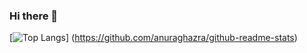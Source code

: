 ### Hi there 👋
[![Top Langs](https://github-readme-stats.vercel.app/api/top-langs/?username=aka3san&layout=compact)]
(https://github.com/anuraghazra/github-readme-stats)

<!--
**aka3san/aka3san** is a ✨ _special_ ✨ repository because its `README.md` (this file) appears on your GitHub profile.

Here are some ideas to get you started:

- 🔭 I’m currently working on ...
- 🌱 I’m currently learning ...
- 👯 I’m looking to collaborate on ...
- 🤔 I’m looking for help with ...
- 💬 Ask me about ...
- 📫 How to reach me: ...
- 😄 Pronouns: ...
- ⚡ Fun fact: ...
-->
